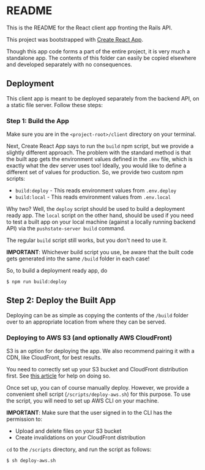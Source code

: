 # README

This is the README for the React client app fronting the Rails API.

This project was bootstrapped with
[Create React App](https://github.com/facebookincubator/create-react-app).

Though this app code forms a part of the entire project, it is very much a
standalone app. The contents of this folder can easily be copied elsewhere and
developed separately with no consequences.

## Deployment

This client app is meant to be deployed separately from the backend API, on a
static file server. Follow these steps:

### Step 1: Build the App

Make sure you are in the `<project-root>/client` directory on your terminal.

Next, Create React App says to run the `build` npm script, but we provide a
slightly different approach. The problem with the standard method is that the
built app gets the environment values defined in the `.env` file, which is
exactly what the dev server uses too! Ideally, you would like to define a
different set of values for production. So, we provide two custom npm scripts:

* `build:deploy` - This reads environment values from `.env.deploy`
* `build:local` - This reads environment values from `.env.local`

Why two? Well, the `deploy` script should be used to build a deployment ready
app. The `local` script on the other hand, should be used if you need to test
a built app on your local machine (against a locally running backend API) via
the `pushstate-server build` command.

The regular `build` script still works, but you don't need to use it.

**IMPORTANT**: Whichever build script you use, be aware that the built code gets
generated into the same `/build` folder in each case!

So, to build a deployment ready app, do

    $ npm run build:deploy

## Step 2: Deploy the Built App

Deploying can be as simple as copying the contents of the `/build` folder over
to an appropriate location from where they can be served.

### Deploying to AWS S3 (and optionally AWS CloudFront)

S3 is an option for deploying the app. We also recommend pairing it with a CDN,
like CloudFront, for best results.

You need to correctly set up your S3 bucket and CloudFront distribution first.
See [this article](https://medium.com/@omgwtfmarc/deploying-create-react-app-to-s3-or-cloudfront-48dae4ce0af)
for help on doing so.

Once set up, you can of course manually deploy. However, we provide a convenient
shell script (`/scripts/deploy-aws.sh`) for this purpose. To use the script, you
will need to set up AWS CLI on your machine.

**IMPORTANT**: Make sure that the user signed in to the CLI has the permission
to:
* Upload and delete files on your S3 bucket
* Create invalidations on your CloudFront distribution

`cd` to the `/scripts` directory, and run the script as follows:

    $ sh deploy-aws.sh

